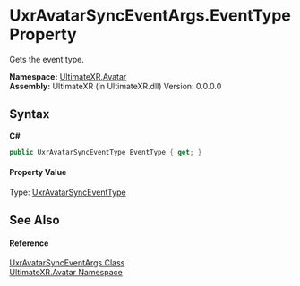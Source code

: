 # UxrAvatarSyncEventArgs.EventType Property 
 

Gets the event type.

**Namespace:**&nbsp;<a href="N_UltimateXR_Avatar">UltimateXR.Avatar</a><br />**Assembly:**&nbsp;UltimateXR (in UltimateXR.dll) Version: 0.0.0.0

## Syntax

**C#**<br />
``` C#
public UxrAvatarSyncEventType EventType { get; }
```


#### Property Value
Type: <a href="T_UltimateXR_Avatar_UxrAvatarSyncEventType">UxrAvatarSyncEventType</a>

## See Also


#### Reference
<a href="T_UltimateXR_Avatar_UxrAvatarSyncEventArgs">UxrAvatarSyncEventArgs Class</a><br /><a href="N_UltimateXR_Avatar">UltimateXR.Avatar Namespace</a><br />
